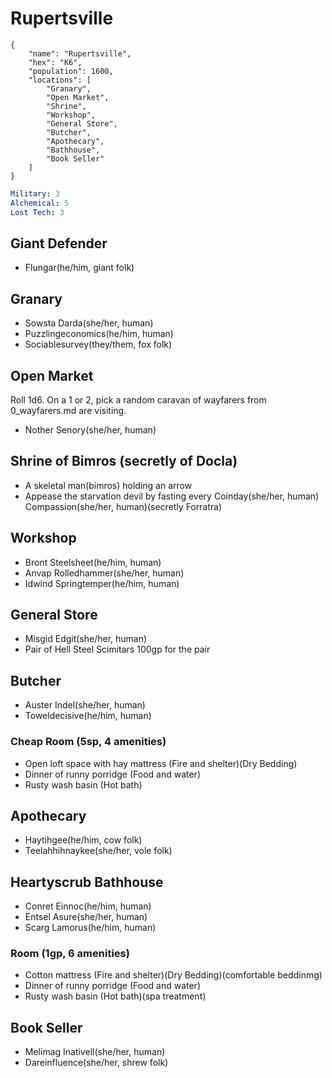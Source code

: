# Rupertsville

```
{
    "name": "Rupertsville",
    "hex": "K6",
    "population": 1600,
    "locations": [
        "Granary",
        "Open Market",
        "Shrine",
        "Workshop",
        "General Store",
        "Butcher",
        "Apothecary",
        "Bathhouse",
        "Book Seller"
    ]
}
```
```yml
Military: 3
Alchemical: 5
Lost Tech: 3
```

## Giant Defender
- Flungar(he/him, giant folk)

## Granary
- Sowsta Darda(she/her, human)
- Puzzlingeconomics(he/him, human)
- Sociablesurvey(they/them, fox folk)

## Open Market
Roll 1d6. On a 1 or 2, pick a random caravan of wayfarers from 0_wayfarers.md are visiting.
- Nother Senory(she/her, human)

## Shrine of Bimros (secretly of Docla)
- A skeletal man(bimros) holding an arrow
- Appease the starvation devil by fasting every Coinday(she/her, human)
Compassion(she/her, human)(secretly Forratra)

## Workshop
- Bront Steelsheet(he/him, human)
- Anvap Rolledhammer(she/her, human)
- Idwind Springtemper(he/him, human)

## General Store
- Misgid Edgit(she/her, human)
- Pair of Hell Steel Scimitars 100gp for the pair

## Butcher
- Auster Indel(she/her, human)
- Toweldecisive(he/him, human)

### Cheap Room (5sp, 4 amenities)
- Open loft space with hay mattress (Fire and shelter)(Dry Bedding)
- Dinner of runny porridge (Food and water)
- Rusty wash basin (Hot bath)

## Apothecary
- Haytihgee(he/him, cow folk)
- Teelahhihnaykee(she/her, vole folk)

## Heartyscrub Bathhouse
- Conret Einnoc(he/him, human)
- Entsel Asure(she/her, human)
- Scarg Lamorus(he/him, human)

### Room (1gp, 6 amenities)
- Cotton mattress (Fire and shelter)(Dry Bedding)(comfortable beddinmg)
- Dinner of runny porridge (Food and water)
- Rusty wash basin (Hot bath)(spa treatment)

## Book Seller
- Melimag Inativell(she/her, human)
- Dareinfluence(she/her, shrew folk)